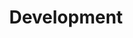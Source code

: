 ---
title: Development
description: Useful documentation for back end and front end developers
listing-icon: icon-gear
nav_sort: 4
nav_groups:
    - library
---